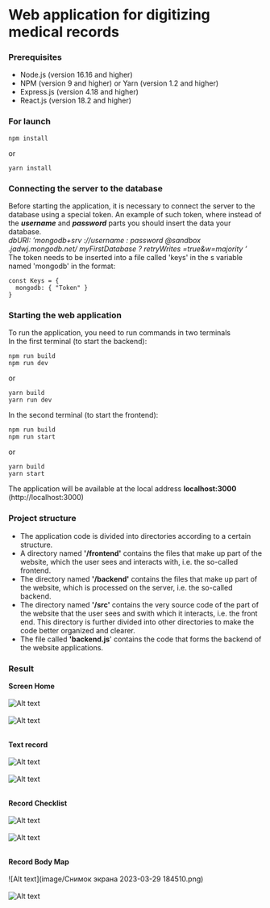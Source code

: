 # Web application for digitizing medical records


### Prerequisites
* Node.js (version 16.16 and higher)
* NPM (version 9 and higher) or Yarn (version 1.2 and higher)
* Express.js (version 4.18 and higher)
* React.js (version 18.2 and higher)  

### For launch
```
npm install  
```
  or  
```  
yarn install
```


### Connecting the server to the database
Before starting the application, it is necessary to connect the server to the database using a special token. An example of such token, where instead of the **_username_** and **_password_** parts you should insert the data your database.   
_dbURI: ’mongodb+srv ://username : password @sandbox .jadwj.mongodb.net/ myFirstDatabase ? retryWrites =true&w=majority ’_  
The token needs to be inserted into a file called 'keys' in the s variable named 'mongodb' in the format:  

```
const Keys = {  
  mongodb: { "Token" }  
}  
```  

### Starting the web application
To run the application, you need to run commands in two terminals   
In the first terminal (to start the backend):  
```
npm run build
npm run dev
```
or  
```
yarn build
yarn run dev
```
In the second terminal (to start the frontend):  
```
npm run build
npm run start
```
or  
```
yarn build
yarn start
```
The application will be available at the local address **localhost:3000** (http://localhost:3000)

### Project structure
* The application code is divided into directories according to a certain structure.
* A directory named **'/frontend'** contains the files that make up part of the website, which the user sees and interacts with, i.e. the so-called frontend.
* The directory named **'/backend'** contains the files that make up part of the website, which is processed on the server, i.e. the so-called backend. 
* The directory named **'/src'** contains the very source code of the part of the website that the user sees and swith which it interacts, i.e. the front end. This directory is further divided into other directories to make the code better organized and clearer.
* The file called **'backend.js**' contains the code that forms the backend of the website
applications.



### Result  

**Screen Home**  
<br />
![Alt text](image/home-1.png)   
<br />
![Alt text](image/home-2.png)   
<br />  

**Text record**  
<br />
![Alt text](image/chart-1.png)   
<br />
![Alt text](image/chart-2.png)   
<br />  

**Record Checklist**  
<br />
![Alt text](image/check-1.png)   
<br />
![Alt text](image/check-22.png)   
<br />  

**Record Body Map**  
<br />
![Alt text](image/Снимок экрана 2023-03-29 184510.png)   
<br />
![Alt text](image/body-2.png)   
<br /> 




